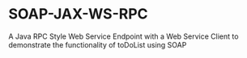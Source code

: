 # SOAP-JAX-WS-RPC
A Java RPC Style Web Service Endpoint with a Web Service Client to demonstrate the functionality of toDoList using SOAP
